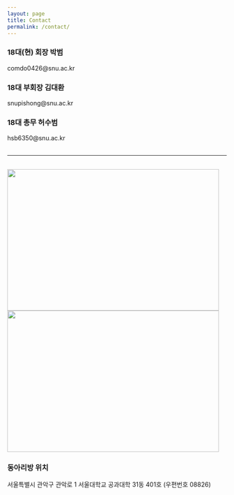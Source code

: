 ```yaml
---
layout: page
title: Contact
permalink: /contact/
---
```

<h3>18대(현) 회장 박범</h3>
comdo0426@snu.ac.kr
<h3>18대 부회장 김대환</h3>
snupishong@snu.ac.kr
<h3>18대 총무 허수범</h3> 
hsb6350@snu.ac.kr<br/><br/>

* * *

<br/>
<img src="https://github.com/hsb6350/hanaro.github.io/blob/master/assets/acts/map1.PNG?raw=true" width="486" height="324"/>
<img src="https://github.com/hsb6350/hanaro.github.io/blob/master/assets/acts/map2.PNG?raw=true" width="486" height="324"/><br/>
<h3>동아리방 위치</h3>
서울특별시 관악구 관악로 1 서울대학교 공과대학 31동 401호 (우편번호 08826)
